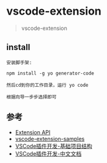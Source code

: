 # vscode-extension

>vscode-extension

## install

```
安装脚手架:

npm install -g yo generator-code

然后cd到你的工作目录，运行 yo code

根据向导一步步选择即可
```


## 参考

- [Extension API](https://code.visualstudio.com/api)
- [vscode-extension-samples](https://github.com/Microsoft/vscode-extension-samples)
- [VSCode插件开发-基础项目结构](https://github.com/fairyly/html-demo/blob/gh-pages/2.5.7%20VSCode%E6%8F%92%E4%BB%B6%E5%BC%80%E5%8F%91-%E5%9F%BA%E7%A1%80%E9%A1%B9%E7%9B%AE%E7%BB%93%E6%9E%84.md)
- [VSCode插件开发-中文文档](https://liiked.github.io/VS-Code-Extension-Doc-ZH/#/)
